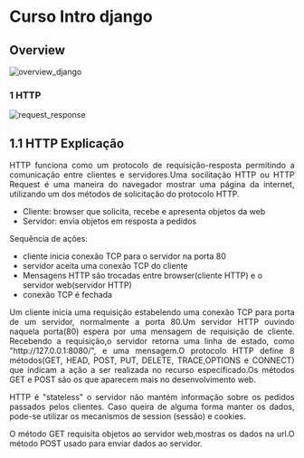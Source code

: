 # Curso Intro django
## Overview

![overview_django](https://user-images.githubusercontent.com/21146338/126917648-f5dc0f58-119f-46f7-bb00-446b36d7dc1c.PNG)

### 1 HTTP 

![request_response](https://user-images.githubusercontent.com/21146338/127257985-3cbef4de-3406-47dc-9764-174ccb702511.PNG)

## 1.1 HTTP Explicação
<p align="justify">HTTP funciona como um protocolo de requisição-resposta permitindo a comunicação entre clientes e servidores.Uma socilitação HTTP ou HTTP Request é uma maneira do navegador mostrar uma página da internet, utilizando um dos métodos de solicitação do protocolo HTTP.</p>
<ul>
  <li>Cliente: browser que solicita, recebe e apresenta objetos da web</li>
  <li>Servidor: envia objetos em resposta a pedidos</li>
</ul>
Sequência de ações:
<ul>
  <li>cliente inicia conexão TCP para o servidor na porta 80</li>
  <li>servidor aceita uma conexão TCP do cliente</li>
  <li>Mensagens HTTP são trocadas entre browser(cliente HTTP) e o servidor web(servidor HTTP)</li>
  <li>conexão TCP é fechada</li>
</ul>
<p align="justify">Um cliente inicia uma requisição estabelendo uma conexão TCP para porta de um servidor, normalmente a porta 80.Um servidor HTTP ouvindo naquela porta(80) espera por uma mensagem de requisição de cliente. Recebendo a requisição,o servidor retorna uma linha de estado, como "http://127.0.0.1:8080/", e uma mensagem.O protocolo HTTP define 8 métodos(GET, HEAD, POST, PUT, DELETE, TRACE,OPTIONS e CONNECT) que indicam a ação a ser realizada no recurso especificado.Os métodos GET e POST são os que aparecem mais no desenvolvimento web.</p>
<p align="justify">HTTP é "stateless" o servidor não mantém informação sobre os pedidos passados pelos clientes. Caso queira de alguma forma manter os dados, pode-se utilizar os mecanismos de session (sessão) e cookies.</p>
<p align="justify">O método GET requisita objetos ao servidor web,mostras os dados na url.O método POST usado para enviar dados ao servidor.</p>

